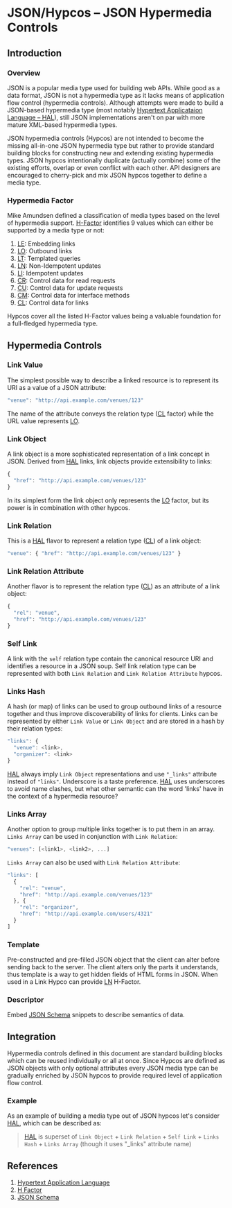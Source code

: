# JSON/Hypcos – JSON Hypermedia Controls

## Introduction

### Overview

JSON is a popular media type used for building web APIs. While good as a data format, JSON is not a hypermedia type as it lacks means of application flow control (hypermedia controls). Although attempts were made to build a JSON-based hypermedia type (most notably [Hypertext Applicataion Language – HAL][hal]), still JSON implementations aren't on par with more mature XML-based hypermedia types.

JSON hypermedia controls (Hypcos) are not intended to become the missing all-in-one JSON hypermedia type but rather to provide standard building blocks for constructing new and extending existing hypermedia types. JSON hypcos intentionally duplicate (actually combine) some of the existing efforts, overlap or even conflict with each other. API designers are encouraged to cherry-pick and mix JSON hypcos together to define a media type.

### Hypermedia Factor

Mike Amundsen defined a classification of media types based on the level of hypermedia support. [H-Factor][hfactor] identifies 9 values which can either be supported by a media type or not:

1. [LE]: Embedding links
2. [LO]: Outbound links
3. [LT]: Templated queries
4. [LN]: Non-Idempotent updates
5. [LI]: Idempotent updates
6. [CR]: Control data for read requests
7. [CU]: Control data for update requests
8. [CM]: Control data for interface methods
9. [CL]: Control data for links

Hypcos cover all the listed H-Factor values being a valuable foundation for a full-fledged hypermedia type.

## Hypermedia Controls

### Link Value
The simplest possible way to describe a linked resource is to represent its URI as a value of a JSON attribute:

```javascript
"venue": "http://api.example.com/venues/123"
```

The name of the attribute conveys the relation type ([CL] factor) while the URL value represents [LO].

### Link Object
A link object is a more sophisticated representation of a link concept in JSON. Derived from [HAL] links, link objects provide extensibility to links:

```javascript
{
  "href": "http://api.example.com/venues/123"
}
```

In its simplest form the link object only represents the [LO] factor, but its power is in combination with other hypcos.

### Link Relation
This is a [HAL] flavor to represent a relation type ([CL]) of a link object:

```javascript
"venue": { "href": "http://api.example.com/venues/123" }
```

### Link Relation Attribute
Another flavor is to represent the relation type ([CL]) as an attribute of a link object:

```javascript
{
  "rel": "venue",
  "href": "http://api.example.com/venues/123"
}
```

### Self Link
A link with the `self` relation type contain the canonical resource URI and identifies a resource in a JSON soup. Self link relation type can be represented with both `Link Relation` and `Link Relation Attribute` hypcos.

### Links Hash
A hash (or map) of links can be used to group outbound links of a resource together and thus improve discoverability of links for clients. Links can be represented by either `Link Value` or `Link Object` and are stored in a hash by their relation types:

```javascript
"links": {
  "venue": <link>,
  "organizer": <link>
}
```

[HAL] always imply `Link Object` representations and use `"_links"` attribute instead of `"links"`. Underscore is a taste preference. [HAL] uses underscores to avoid name clashes, but what other semantic can the word 'links' have in the context of a hypermedia resource?

### Links Array
Another option to group multiple links together is to put them in an array. `Links Array` can be used in conjunction with `Link Relation`:

```javascript
"venues": [<link1>, <link2>, ...]
```

`Links Array` can also be used with `Link Relation Attribute`:

```javascript
"links": [
  {
    "rel": "venue",
    "href": "http://api.example.com/venues/123"
  }, {
    "rel": "organizer",
    "href": "http://api.example.com/users/4321"
  }
]
```

### Template
Pre-constructed and pre-filled JSON object that the client can alter before sending back to the server. The client alters only the parts it understands, thus template is a way to get hidden fields of HTML forms in JSON. When used in a Link Hypco can provide [LN] H-Factor.

### Descriptor
Embed [JSON Schema][schema] snippets to describe semantics of data.


## Integration
Hypermedia controls defined in this document are standard building blocks which can be reused individually or all at once. Since Hypcos are defined as JSON objects with only optional attributes every JSON media type can be gradually enriched by JSON hypcos to provide required level of application flow control.

### Example
As an example of building a media type out of JSON hypcos let's consider [HAL], which can be described as:

> [HAL] is superset of `Link Object` + `Link Relation` + `Self Link` + `Links Hash` + `Links Array` (though it uses "_links" attribute name)

## References
1. [Hypertext Application Language][hal]
2. [H Factor][hfactor]
3. [JSON Schema][schema]

[hfactor]: http://amundsen.com/hypermedia/hfactor/
[LE]: http://amundsen.com/hypermedia/hfactor/#le
[LO]: http://amundsen.com/hypermedia/hfactor/#lo
[LT]: http://amundsen.com/hypermedia/hfactor/#lt
[LN]: http://amundsen.com/hypermedia/hfactor/#ln
[LI]: http://amundsen.com/hypermedia/hfactor/#li
[CR]: http://amundsen.com/hypermedia/hfactor/#cr
[CU]: http://amundsen.com/hypermedia/hfactor/#cu
[CM]: http://amundsen.com/hypermedia/hfactor/#cm
[CL]: http://amundsen.com/hypermedia/hfactor/#cl
[hal]: http://stateless.co/hal_specification.html
[schema]: http://json-schema.org/